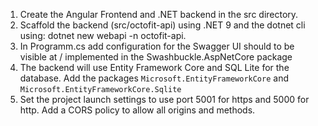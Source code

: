 1. Create the Angular Frontend and .NET backend in the src directory.
2. Scaffold the backend (src/octofit-api) using .NET 9 and the dotnet cli using: dotnet new webapi -n octofit-api.
3. In Programm.cs add configuration for the Swagger UI should to be visible at / implemented in the Swashbuckle.AspNetCore package
4. The backend will use Entity Framework Core and SQL Lite for the database. Add the packages `Microsoft.EntityFrameworkCore` and `Microsoft.EntityFrameworkCore.Sqlite`
5. Set the project launch settings to use port 5001 for https and 5000 for http. Add a CORS policy to allow all origins and methods.
